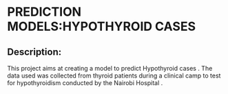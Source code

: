 # PREDICTION MODELS:HYPOTHYROID CASES

## Description:

This project aims at creating a model to predict Hypothyroid cases . The data used was collected from thyroid patients during a  clinical camp to test for hypothyroidism conducted by the Nairobi Hospital . 
